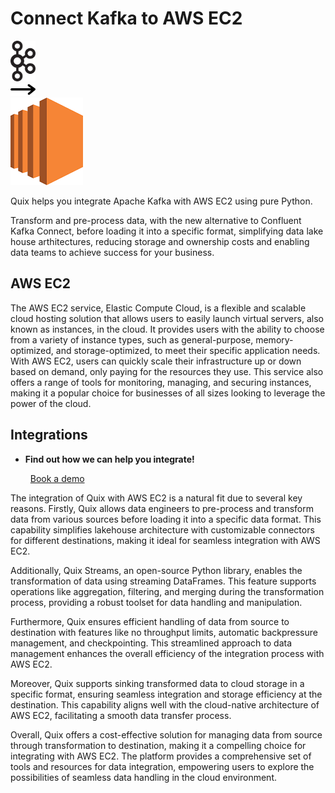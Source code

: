 # Connect Kafka to AWS EC2

<div class="connect-images cards blog-grid-card" markdown>
<div>
<img src="../images/kafka_logo.png" width="40px" />
</div>
<div>
<img src="../images/arrow.svg" width="40px" />
</div>
<div>
<img src="./images/aws-ec2_1.jpg" />
</div>
</div>

Quix helps you integrate Apache Kafka with AWS EC2 using pure Python.

Transform and pre-process data, with the new alternative to Confluent Kafka Connect, before loading it into a specific format, simplifying data lake house arthitectures, reducing storage and ownership costs and enabling data teams to achieve success for your business.

## AWS EC2

The AWS EC2 service, Elastic Compute Cloud, is a flexible and scalable cloud hosting solution that allows users to easily launch virtual servers, also known as instances, in the cloud. It provides users with the ability to choose from a variety of instance types, such as general-purpose, memory-optimized, and storage-optimized, to meet their specific application needs. With AWS EC2, users can quickly scale their infrastructure up or down based on demand, only paying for the resources they use. This service also offers a range of tools for monitoring, managing, and securing instances, making it a popular choice for businesses of all sizes looking to leverage the power of the cloud.

## Integrations

<div class="grid cards" markdown>

- __Find out how we can help you integrate!__

    <a class="md-button md-button--primary" href="https://share.hsforms.com/1iW0TmZzKQMChk0lxd_tGiw4yjw2?__hstc=175542013.2303933fbd746c0ac86d9ccbe9bc9100.1728383268831.1729603416735.1729620918855.31&__hssc=175542013.1.1729620918855&__hsfp=2132701734" target="_blank" style="margin:.5rem;">Book a demo</a>

</div>


The integration of Quix with AWS EC2 is a natural fit due to several key reasons. Firstly, Quix allows data engineers to pre-process and transform data from various sources before loading it into a specific data format. This capability simplifies lakehouse architecture with customizable connectors for different destinations, making it ideal for seamless integration with AWS EC2.

Additionally, Quix Streams, an open-source Python library, enables the transformation of data using streaming DataFrames. This feature supports operations like aggregation, filtering, and merging during the transformation process, providing a robust toolset for data handling and manipulation.

Furthermore, Quix ensures efficient handling of data from source to destination with features like no throughput limits, automatic backpressure management, and checkpointing. This streamlined approach to data management enhances the overall efficiency of the integration process with AWS EC2.

Moreover, Quix supports sinking transformed data to cloud storage in a specific format, ensuring seamless integration and storage efficiency at the destination. This capability aligns well with the cloud-native architecture of AWS EC2, facilitating a smooth data transfer process.

Overall, Quix offers a cost-effective solution for managing data from source through transformation to destination, making it a compelling choice for integrating with AWS EC2. The platform provides a comprehensive set of tools and resources for data integration, empowering users to explore the possibilities of seamless data handling in the cloud environment.

